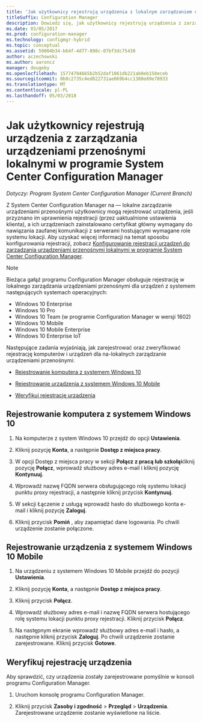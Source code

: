 ```yaml
---
title: 'Jak użytkownicy rejestrują urządzenia z lokalnym zarządzaniem urządzeniami Przenośnymi '
titleSuffix: Configuration Manager
description: Dowiedz się, jak użytkownicy rejestrują urządzenia z zarządzania urządzeniami przenośnymi lokalnymi w programie System Center Configuration Manager.
ms.date: 03/05/2017
ms.prod: configuration-manager
ms.technology: configmgr-hybrid
ms.topic: conceptual
ms.assetid: 59004b34-b64f-4d77-898c-07bf3dc75430
author: aczechowski
ms.author: aaroncz
manager: dougeby
ms.openlocfilehash: 15774704665b2b52daf1061db221ab0eb158eceb
ms.sourcegitcommit: 0b0c2735c4ed822731ae069b4cc1380e89e78933
ms.translationtype: MT
ms.contentlocale: pl-PL
ms.lasthandoff: 05/03/2018
---
```

# <a name="how-users-enroll-devices-with-on-premises-mobile-device-management-in-system-center-configuration-manager"></a>Jak użytkownicy rejestrują urządzenia z zarządzania urządzeniami przenośnymi lokalnymi w programie System Center Configuration Manager

*Dotyczy: Program System Center Configuration Manager (Current Branch)*

Z System Center Configuration Manager na — lokalne zarządzanie urządzeniami przenośnymi użytkownicy mogą rejestrować urządzenia, jeśli przyznano im uprawnienia rejestracji (przez uaktualnione ustawienia klienta), a ich urządzeniach zainstalowano certyfikat główny wymagany do nawiązania zaufanej komunikacji z serwerami hostującymi wymagane role systemu lokacji. Aby uzyskać więcej informacji na temat sposobu konfigurowania rejestracji, zobacz [Konfigurowanie rejestracji urządzeń do zarządzania urządzeniami przenośnymi lokalnymi w programie System Center Configuration Manager](../../mdm/get-started/set-up-device-enrollment-on-premises-mdm.md).  

> [!NOTE]  
>  Bieżąca gałąź programu Configuration Manager obsługuje rejestrację w lokalnego zarządzania urządzeniami przenośnymi dla urządzeń z systemem następujących systemach operacyjnych:  
>   
> -  Windows 10 Enterprise  
> -   Windows 10 Pro  
> -   Windows 10 Team \(w programie Configuration Manager w wersji 1602\)  
> -   Windows 10 Mobile  
> -   Windows 10 Mobile Enterprise
> -   Windows 10 Enterprise IoT   

Następujące zadania wyjaśniają, jak zarejestrować oraz zweryfikować rejestrację komputerów i urządzeń dla na\-lokalnych zarządzanie urządzeniami przenośnymi:  

-   [Rejestrowanie komputera z systemem Windows 10](#bkmk_enrollDesk)  

-   [Rejestrowanie urządzenia z systemem Windows 10 Mobile](#bkmk_enrollMob)  

-   [Weryfikuj rejestrację urządzenia](#bkmk_verify)  

##  <a name="bkmk_enrollDesk"></a> Rejestrowanie komputera z systemem Windows 10  

1.  Na komputerze z system Windows 10 przejdź do opcji **Ustawienia**.  

2.  Kliknij pozycję **Konta**, a następnie **Dostęp z miejsca pracy**.  

3.  W opcji Dostęp z miejsca pracy w sekcji **Połącz z pracą lub szkołą**kliknij pozycję **Połącz**, wprowadź służbowy adres e-mail i kliknij pozycję **Kontynuuj**.  

4.  Wprowadź nazwę FQDN serwera obsługującego rolę systemu lokacji punktu proxy rejestracji, a następnie kliknij przycisk **Kontynuuj**.  

5.  W sekcji Łączenie z usługą wprowadź hasło do służbowego konta e-mail i kliknij pozycję **Zaloguj**.  

6.  Kliknij przycisk **Pomiń** , aby zapamiętać dane logowania. Po chwili urządzenie zostanie połączone.  

##  <a name="bkmk_enrollMob"></a> Rejestrowanie urządzenia z systemem Windows 10 Mobile  

1.  Na urządzeniu z systemem Windows 10 Mobile przejdź do pozycji **Ustawienia**.  

2.  Kliknij pozycję **Konta**, a następnie **Dostęp z miejsca pracy**.  

3.  Kliknij przycisk **Połącz**.  

4.  Wprowadź służbowy adres e-mail i nazwę FQDN serwera hostującego rolę systemu lokacji punktu proxy rejestracji. Kliknij przycisk **Połącz**.  

5.  Na następnym ekranie wprowadź służbowy adres e-mail i hasło, a następnie kliknij przycisk **Zaloguj**. Po chwili urządzenie zostanie zarejestrowane. Kliknij przycisk **Gotowe**.  

##  <a name="bkmk_verify"></a> Weryfikuj rejestrację urządzenia  
 Aby sprawdzić, czy urządzenia zostały zarejestrowane pomyślnie w konsoli programu Configuration Manager.  

1.  Uruchom konsolę programu Configuration Manager.  

2.  Kliknij przycisk **Zasoby i zgodność** > **Przegląd** > **Urządzenia**. Zarejestrowane urządzenie zostanie wyświetlone na liście.  
